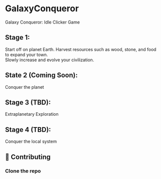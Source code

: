 # GalaxyConqueror
Galaxy Conqueror: Idle Clicker Game

## Stage 1:
Start off on planet Earth. Harvest resources such as wood, stone, and food to expand your town.  
Slowly increase and evolve your civilization.  

## State 2 (Coming Soon):
Conquer the planet

## Stage 3 (TBD): 
Extraplanetary Exploration  

## Stage 4 (TBD): 
Conquer the local system

## 🤝 Contributing

### Clone the repo
